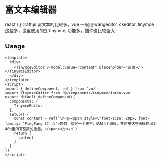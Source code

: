 # 富文本编辑器
react 用 draft.js 富文本的比较多，vue 一般用 wangeditor, ckeditor, tinymce 这些多，这里使用的是 tinymce, 功能多，插件也比较强大

## Usage
```vue
<template>
  <div>
    <TinymceEditor v-model:value="content" placeholder="请输入"></TinymceEditor>
  </div>
</template>
<script>
import { defineComponent, ref } from 'vue'
import TinymceEditor from '@/components/tinymce/index.vue'
export default defineComponent({
  components: {
    TinymceEditor
  },
  setup() {
    const content = ref(`\n<p><span style=\"font-size: 20px; font-family: 'PingFang SC';\">题目：给定一个天平，选择4个砝码，并使用这些砝码称出1-40g里所有整数的重量。</span></p>\n`)
    return {
      content
    }
  }
})
</script>
```